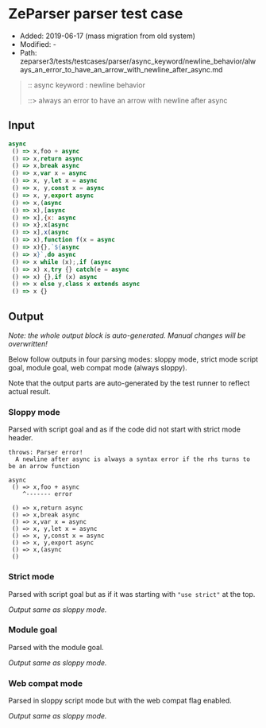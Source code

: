 # ZeParser parser test case

- Added: 2019-06-17 (mass migration from old system)
- Modified: -
- Path: zeparser3/tests/testcases/parser/async_keyword/newline_behavior/always_an_error_to_have_an_arrow_with_newline_after_async.md

> :: async keyword : newline behavior
>
> ::> always an error to have an arrow with newline after async

## Input

`````js
async 
 () => x,foo + async 
 () => x,return async 
 () => x,break async 
 () => x,var x = async 
 () => x, y,let x = async 
 () => x, y,const x = async 
 () => x, y,export async 
 () => x,(async 
 () => x),[async 
 () => x],{x: async 
 () => x},x[async 
 () => x],x(async 
 () => x),function f(x = async 
 () => x){},`${async 
 () => x}`,do async 
 () => x while (x);,if (async 
 () => x) x,try {} catch(e = async 
 () => x) {},if (x) async 
 () => x else y,class x extends async 
 () => x {}
`````

## Output

_Note: the whole output block is auto-generated. Manual changes will be overwritten!_

Below follow outputs in four parsing modes: sloppy mode, strict mode script goal, module goal, web compat mode (always sloppy).

Note that the output parts are auto-generated by the test runner to reflect actual result.

### Sloppy mode

Parsed with script goal and as if the code did not start with strict mode header.

`````
throws: Parser error!
  A newline after async is always a syntax error if the rhs turns to be an arrow function

async 
 () => x,foo + async 
    ^------- error

 () => x,return async 
 () => x,break async 
 () => x,var x = async 
 () => x, y,let x = async 
 () => x, y,const x = async 
 () => x, y,export async 
 () => x,(async 
 ()
`````

### Strict mode

Parsed with script goal but as if it was starting with `"use strict"` at the top.

_Output same as sloppy mode._

### Module goal

Parsed with the module goal.

_Output same as sloppy mode._

### Web compat mode

Parsed in sloppy script mode but with the web compat flag enabled.

_Output same as sloppy mode._
